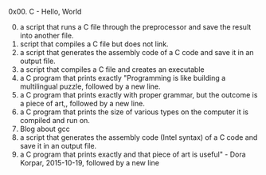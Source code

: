 0x00. C - Hello, World

0. a script that runs a C file through the preprocessor and save the result into another file.
1. script that compiles a C file but does not link.
2. a script that generates the assembly code of a C code and save it in an output file.
3. a script that compiles a C file and creates an executable
4. a C program that prints exactly "Programming is like building a multilingual puzzle, followed by a new line.
5. a C program that prints exactly with proper grammar, but the outcome is a piece of art,, followed by a new line.
6. a C program that prints the size of various types on the computer it is compiled and run on.
7. Blog about gcc
8. a script that generates the assembly code (Intel syntax) of a C code and save it in an output file.
9. a C program that prints exactly and that piece of art is useful" - Dora Korpar, 2015-10-19, followed by a new line
 
